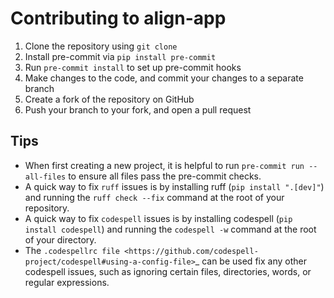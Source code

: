 # Contributing to align-app

1.  Clone the repository using `git clone`
2.  Install pre-commit via `pip install pre-commit`
3.  Run `pre-commit install` to set up pre-commit hooks
4.  Make changes to the code, and commit your changes to a separate branch
5.  Create a fork of the repository on GitHub
6.  Push your branch to your fork, and open a pull request

## Tips

- When first creating a new project, it is helpful to run `pre-commit run --all-files` to ensure all files pass the pre-commit checks.
- A quick way to fix `ruff` issues is by installing ruff (`pip install ".[dev]"`) and running the `ruff check --fix` command at the root of your repository.
- A quick way to fix `codespell` issues is by installing codespell (`pip install codespell`) and running the `codespell -w` command at the root of your directory.
- The `.codespellrc file <https://github.com/codespell-project/codespell#using-a-config-file>`\_ can be used fix any other codespell issues, such as ignoring certain files, directories, words, or regular expressions.
